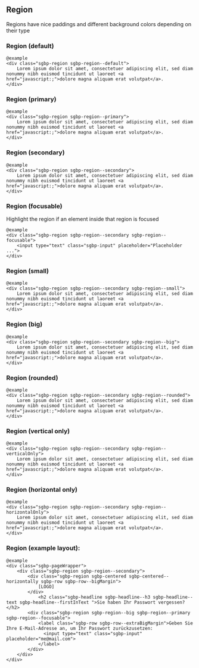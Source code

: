 ## Region

Regions have nice paddings and different background colors depending on their type

### Region (default)

    @example
    <div class="sgbp-region sgbp-region--default">
        Lorem ipsum dolor sit amet, consectetuer adipiscing elit, sed diam nonummy nibh euismod tincidunt ut laoreet <a href="javascript:;">dolore magna aliquam erat volutpat</a>.
    </div>

### Region (primary)

    @example
    <div class="sgbp-region sgbp-region--primary">
        Lorem ipsum dolor sit amet, consectetuer adipiscing elit, sed diam nonummy nibh euismod tincidunt ut laoreet <a href="javascript:;">dolore magna aliquam erat volutpat</a>.
    </div>

### Region (secondary)
  
    @example
    <div class="sgbp-region sgbp-region--secondary">
        Lorem ipsum dolor sit amet, consectetuer adipiscing elit, sed diam nonummy nibh euismod tincidunt ut laoreet <a href="javascript:;">dolore magna aliquam erat volutpat</a>.
    </div>

### Region (focusable)

Highlight the region if an element inside that region is focused

    @example
    <div class="sgbp-region sgbp-region--secondary sgbp-region--focusable">
        <input type="text" class="sgbp-input" placeholder="Placeholder ...">
    </div>

### Region (small)
  
    @example
    <div class="sgbp-region sgbp-region--secondary sgbp-region--small">
        Lorem ipsum dolor sit amet, consectetuer adipiscing elit, sed diam nonummy nibh euismod tincidunt ut laoreet <a href="javascript:;">dolore magna aliquam erat volutpat</a>.
    </div>

### Region (big)
  
    @example
    <div class="sgbp-region sgbp-region--secondary sgbp-region--big">
        Lorem ipsum dolor sit amet, consectetuer adipiscing elit, sed diam nonummy nibh euismod tincidunt ut laoreet <a href="javascript:;">dolore magna aliquam erat volutpat</a>.
    </div>

### Region (rounded)
  
    @example
    <div class="sgbp-region sgbp-region--secondary sgbp-region--rounded">
        Lorem ipsum dolor sit amet, consectetuer adipiscing elit, sed diam nonummy nibh euismod tincidunt ut laoreet <a href="javascript:;">dolore magna aliquam erat volutpat</a>.
    </div>

### Region (vertical only)
  
    @example
    <div class="sgbp-region sgbp-region--secondary sgbp-region--verticalOnly">
        Lorem ipsum dolor sit amet, consectetuer adipiscing elit, sed diam nonummy nibh euismod tincidunt ut laoreet <a href="javascript:;">dolore magna aliquam erat volutpat</a>.
    </div>

### Region (horizontal only)
  
    @example
    <div class="sgbp-region sgbp-region--secondary sgbp-region--horizontalOnly">
        Lorem ipsum dolor sit amet, consectetuer adipiscing elit, sed diam nonummy nibh euismod tincidunt ut laoreet <a href="javascript:;">dolore magna aliquam erat volutpat</a>.
    </div>

### Region (example layout):

    @example
    <div class="sgbp-pageWrapper">
        <div class="sgbp-region sgbp-region--secondary">
            <div class="sgbp-region sgbp-centered sgbp-centered--horizontally sgbp-row sgbp-row--bigMargin">
                [LOGO]
            </div>
                <h2 class="sgbp-headline sgbp-headline--h3 sgbp-headline--text sgbp-headline--firstInText ">Sie haben Ihr Passwort vergessen?</h2>
            <div class="sgbp-region sgbp-region--big sgbp-region--primary sgbp-region--focusable">               
                <label class="sgbp-row sgbp-row--extraBigMargin">Geben Sie Ihre E-Mail-Adresse an, um Ihr Passwort zurückzusetzen:
                  <input type="text" class="sgbp-input" placeholder="me@mail.com">
                </label>
            </div>
        </div>
    </div>
